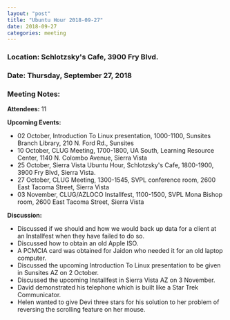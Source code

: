 ```yaml
---
layout: "post"
title: "Ubuntu Hour 2018-09-27"
date: 2018-09-27
categories: meeting
---
```


### Location: Schlotzsky's Cafe, 3900 Fry Blvd.

### Date: Thursday, September 27, 2018

### Meeting Notes:

**Attendees:** 11

**Upcoming Events:**

 * 02 October, Introduction To Linux presentation, 1000-1100, Sunsites Branch Library, 210 N. Ford Rd., Sunsites
 * 10 October, CLUG Meeting, 1700-1800, UA South, Learning Resource Center, 1140 N. Colombo Avenue, Sierra Vista
 * 25 October, Sierra Vista Ubuntu Hour, Schlotzsky's Cafe, 1800-1900, 3900 Fry Blvd, Sierra Vista.
 * 27 October, CLUG Meeting, 1300-1545, SVPL conference room, 2600 East Tacoma Street, Sierra Vista
 * 03 November, CLUG/AZLOCO Installfest, 1100-1500, SVPL Mona Bishop room, 2600 East Tacoma Street, Sierra Vista

**Discussion:**

 * Discussed if we should and how we would back up data for a client at an Installfest when they have failed to do so.
 * Discussed how to obtain an old Apple ISO.
 * A PCMCIA card was obtained for Jaidon who needed it for an old laptop computer.
 * Discussed the upcoming Introduction To Linux presentation to be given in Sunsites AZ on 2 October.
 * Discussed the upcoming Installfest in Sierra Vista AZ on 3 November.
 * David demonstrated his telephone which is built like a Star Trek Communicator.
 * Helen wanted to give Devi three stars for his solution to her problem of reversing the scrolling feature on her mouse.
